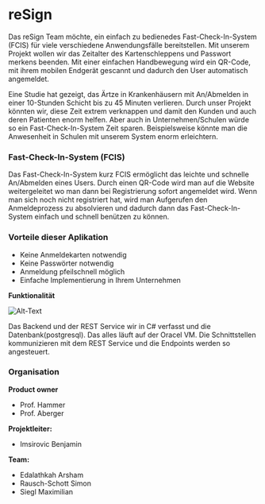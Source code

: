 # reSign 
Das reSign Team möchte, ein einfach zu bedienedes Fast-Check-In-System (FCIS) für viele verschiedene Anwendungsfälle bereitstellen. Mit unserem Projekt wollen wir das Zeitalter des Kartenschleppens und Passwort merkens beenden. Mit einer einfachen Handbewegung wird ein QR-Code, mit ihrem mobilen Endgerät gescannt und dadurch den User automatisch angemeldet.

Eine Studie hat gezeigt, das Ärtze in Krankenhäusern mit An/Abmelden in einer 10-Stunden Schicht bis zu 45 Minuten verlieren. Durch unser Projekt könnten wir, diese Zeit extrem verknappen und damit den Kunden und auch deren Patienten enorm helfen. Aber auch in Unternehmen/Schulen würde so ein Fast-Check-In-System Zeit sparen. Beispielsweise könnte man die Anwesenheit in Schulen mit unserem System enorm erleichtern.

### Fast-Check-In-System (FCIS)
Das Fast-Check-In-System kurz FCIS ermöglicht das leichte und schnelle An/Abmelden eines Users. Durch einen QR-Code wird man auf die Website weitergeleitet wo man dann bei Registrierung sofort angemeldet wird. Wenn man sich noch nicht registriert hat, wird man Aufgerufen den Anmeldeprozess zu absolvieren und dadurch dann das Fast-Check-In-System einfach und schnell benützen zu können.

### Vorteile dieser Aplikation
- Keine Anmeldekarten notwendig
- Keine Passwörter notwendig
- Anmeldung pfeilschnell möglich
- Einfache Implementierung in Ihrem Unternehmen

**Funktionalität**

![Alt-Text](https://github.com/steinmax/reSign/blob/main/Resources/FCIS.png)

Das Backend und der REST Service wir in C# verfasst und die Datenbank(postgresql).
Das alles läuft auf der Oracel VM. Die Schnittstellen kommunizieren mit dem REST Service und die Endpoints werden so angesteuert.

### Organisation
**Product owner**
- Prof. Hammer 
- Prof. Aberger

**Projektleiter:**
- Imsirovic Benjamin

**Team:** 
- Edalathkah Arsham
- Rausch-Schott Simon
- Siegl Maximilian
